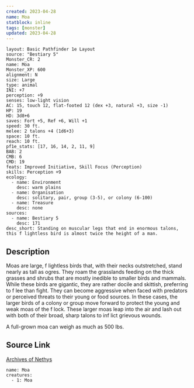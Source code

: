 ```yaml
---
created: 2023-04-28
name: Moa
statblock: inline
tags: [monster]
updated: 2023-04-28
---
```

```statblock
layout: Basic Pathfinder 1e Layout
source: "Bestiary 5"
Monster_CR: 2
name: Moa
Monster_XP: 600
alignment: N
size: Large
type: animal
INI: +7
perception: +9
senses: low-light vision
AC: 15, touch 12, flat-footed 12 (dex +3, natural +3, size -1)
HP: 19
HD: 3d8+6
saves: Fort +5, Ref +6, Will +1
speed: 30 ft.
melee: 2 talons +4 (1d6+3)
space: 10 ft.
reach: 10 ft.
pf1e_stats: [17, 16, 14, 2, 11, 9]
BAB: 2
CMB: 6
CMD: 19
feats: Improved Initiative, Skill Focus (Perception)
skills: Perception +9
ecology:
  - name: Environment
    desc: warm plains
  - name: Organisation
    desc: solitary, pair, group (3-5), or colony (6-100)
  - name: Treasure
    desc: none
sources:
  - name: Bestiary 5
    desc: 171
desc_short: Standing on muscular legs that end in enormous talons, this f lightless bird is almost twice the height of a man.
```
## Description
Moas are large, f lightless birds that, with their necks outstretched, stand nearly as tall as ogres. They roam the grasslands feeding on the thick grasses and shrubs that are mostly inedible to smaller birds and mammals. While these birds are gigantic, they are rather docile and skittish, preferring to f lee than fight. They can become aggressive when faced with predators or perceived threats to their young or food sources. In these cases, the larger birds of a colony or group move forward to protect the young and weak moas of the f lock. These larger moas leap into the air and lash out with both of their broad, sharp talons to inf lict grievous wounds.

 A full-grown moa can weigh as much as 500 lbs.
## Source Link
[Archives of Nethys](https://aonprd.com/MonsterDisplay.aspx?ItemName=Moa)
```encounter-table
name: Moa
creatures:
  - 1: Moa
```
